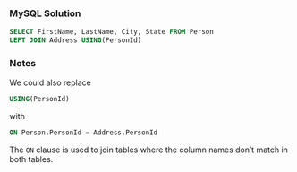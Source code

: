 ### MySQL Solution

```sql
SELECT FirstName, LastName, City, State FROM Person
LEFT JOIN Address USING(PersonId)
```

### Notes

We could also replace

```sql
USING(PersonId)
```

with

```sql
ON Person.PersonId = Address.PersonId
```

The `ON` clause is used to join tables where the column names don’t match in both tables.
